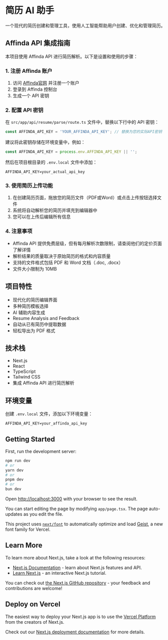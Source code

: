 # 简历 AI 助手

一个现代的简历创建和管理工具，使用人工智能帮助用户创建、优化和管理简历。

## Affinda API 集成指南

本项目使用 Affinda API 进行简历解析。以下是设置和使用的步骤：

### 1. 注册 Affinda 账户

1. 访问 [Affinda官网](https://www.affinda.com/) 并注册一个账户
2. 登录到 Affinda 控制台
3. 生成一个 API 密钥

### 2. 配置 API 密钥

在 `src/app/api/resume/parse/route.ts` 文件中，替换以下行中的 API 密钥：

```typescript
const AFFINDA_API_KEY = 'YOUR_AFFINDA_API_KEY'; // 替换为您的实际API密钥
```

建议将此密钥存储在环境变量中，例如：

```typescript
const AFFINDA_API_KEY = process.env.AFFINDA_API_KEY || '';
```

然后在项目根目录的 `.env.local` 文件中添加：

```
AFFINDA_API_KEY=your_actual_api_key
```

### 3. 使用简历上传功能

1. 在创建简历页面，拖放您的简历文件（PDF或Word）或点击上传按钮选择文件
2. 系统将自动解析您的简历并填充到编辑器中
3. 您可以在上传后编辑所有信息

### 4. 注意事项

- Affinda API 提供免费层级，但有每月解析次数限制，请查阅他们的定价页面了解详情
- 解析结果的质量取决于原始简历的格式和内容质量
- 支持的文件格式包括 PDF 和 Word 文档（.doc, .docx）
- 文件大小限制为 10MB

## 项目特性

- 现代化的简历编辑界面
- 多种简历模板选择
- AI 辅助内容生成
- Resume Analysis and Feedback
- 自动从已有简历中提取数据
- 轻松导出为 PDF 格式

## 技术栈

- Next.js
- React
- TypeScript
- Tailwind CSS
- 集成 Affinda API 进行简历解析

## 环境变量

创建 `.env.local` 文件，添加以下环境变量：

```
AFFINDA_API_KEY=your_affinda_api_key
```

## Getting Started

First, run the development server:

```bash
npm run dev
# or
yarn dev
# or
pnpm dev
# or
bun dev
```

Open [http://localhost:3000](http://localhost:3000) with your browser to see the result.

You can start editing the page by modifying `app/page.tsx`. The page auto-updates as you edit the file.

This project uses [`next/font`](https://nextjs.org/docs/app/building-your-application/optimizing/fonts) to automatically optimize and load [Geist](https://vercel.com/font), a new font family for Vercel.

## Learn More

To learn more about Next.js, take a look at the following resources:

- [Next.js Documentation](https://nextjs.org/docs) - learn about Next.js features and API.
- [Learn Next.js](https://nextjs.org/learn) - an interactive Next.js tutorial.

You can check out [the Next.js GitHub repository](https://github.com/vercel/next.js) - your feedback and contributions are welcome!

## Deploy on Vercel

The easiest way to deploy your Next.js app is to use the [Vercel Platform](https://vercel.com/new?utm_medium=default-template&filter=next.js&utm_source=create-next-app&utm_campaign=create-next-app-readme) from the creators of Next.js.

Check out our [Next.js deployment documentation](https://nextjs.org/docs/app/building-your-application/deploying) for more details.
